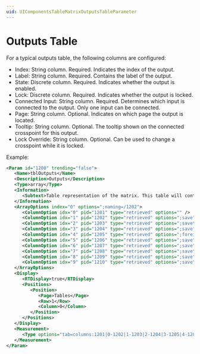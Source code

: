 ```yaml
---
uid: UIComponentsTableMatrixOutputsTableParameter
---
```


# Outputs Table

For a typical outputs table, the following columns are configured:

- Index: String column. Required. Indicates the index of the output.
- Label: String column. Required. Contains the label of the output.
- State: Discrete column. Required. Indicates whether the output is enabled.
- Lock: Discrete column. Required. Indicates whether the output is locked.
- Connected Input: String column. Required. Determines which input is connected to the output. Only one input can be connected.
- Page: String column. Optional. Indicates on which page the output is located.
- Tooltip: String column. Optional. The tooltip shown on the connected crosspoint for this output.
- Lock Override: String column. Optional. Can be used to change a crosspoint while it is locked.

Example:

```xml
<Param id="1200" trending="false">
   <Name>tblOutputs</Name>
   <Description>Outputs</Description>
   <Type>array</Type>
   <Information>
      <Subtext>Table representation of the matrix. This table will contain the information of the outputs.</Subtext>
   </Information>
   <ArrayOptions index="0" options=";naming=/1202">
      <ColumnOption idx="0" pid="1201" type="retrieved" options="" />
      <ColumnOption idx="1" pid="1202" type="retrieved" options=";save" />
      <ColumnOption idx="2" pid="1203" type="retrieved" options=";save" />
      <ColumnOption idx="3" pid="1204" type="retrieved" options=";save" />
      <ColumnOption idx="4" pid="1205" type="retrieved" options=";foreignKey=1000" />
      <ColumnOption idx="5" pid="1206" type="retrieved" options=";save" />
      <ColumnOption idx="6" pid="1207" type="retrieved" options=";save" />
      <ColumnOption idx="7" pid="1208" type="retrieved" options=";save" />
      <ColumnOption idx="8" pid="1209" type="retrieved" options=";save" />
      <ColumnOption idx="9" pid="1210" type="retrieved" options=";save" />
   </ArrayOptions>
   <Display>
      <RTDisplay>true</RTDisplay>
      <Positions>
         <Position>
            <Page>Tables</Page>
            <Row>1</Row>
            <Column>0</Column>
         </Position>
      </Positions>
   </Display>
   <Measurement>
      <Type options="tab=columns:1201|0-1202|1-1203|2-1204|3-1205|4-1206|5-1207|6-1208|7-1209|8-1210|9,width:80-200-60-60-112-80-80-0-112-100,sort:STRING-STRING-STRING-STRING-STRING-STRING-STRING-STRING-STRING-STRING,lines:15,filter:true">table</Type>
   </Measurement>
</Param>
```
